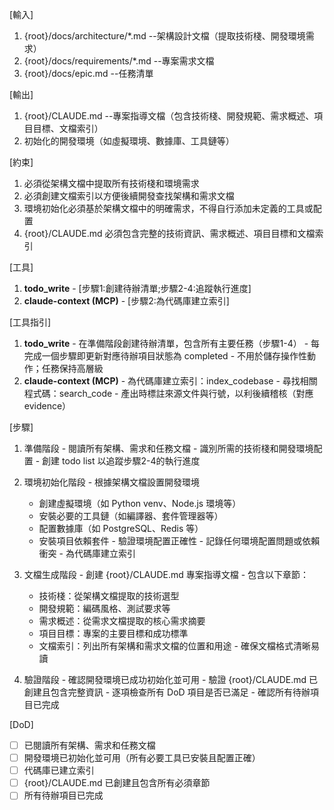 [輸入]
  1. {root}/docs/architecture/*.md --架構設計文檔（提取技術棧、開發環境需求）
  2. {root}/docs/requirements/*.md --專案需求文檔
  3. {root}/docs/epic.md --任務清單

[輸出]
  1. {root}/CLAUDE.md --專案指導文檔（包含技術棧、開發規範、需求概述、項目目標、文檔索引）
  2. 初始化的開發環境（如虛擬環境、數據庫、工具鏈等）

[約束]
  1. 必須從架構文檔中提取所有技術棧和環境需求
  2. 必須創建文檔索引以方便後續開發查找架構和需求文檔
  3. 環境初始化必須基於架構文檔中的明確需求，不得自行添加未定義的工具或配置
  4. {root}/CLAUDE.md 必須包含完整的技術資訊、需求概述、項目目標和文檔索引

[工具]
  1. **todo_write**
    - [步驟1:創建待辦清單;步驟2-4:追蹤執行進度]
  2. **claude-context (MCP)**
    - [步驟2:為代碼庫建立索引]

[工具指引]
  1. **todo_write**
    - 在準備階段創建待辦清單，包含所有主要任務（步驟1-4）
    - 每完成一個步驟即更新對應待辦項目狀態為 completed
    - 不用於儲存操作性動作；任務保持高層級
  2. **claude-context (MCP)**
    - 為代碼庫建立索引：index_codebase
    - 尋找相關程式碼：search_code
    - 產出時標註來源文件與行號，以利後續稽核（對應 evidence）

[步驟]
  1. 準備階段
    - 閱讀所有架構、需求和任務文檔
    - 識別所需的技術棧和開發環境配置
    - 創建 todo list 以追蹤步驟2-4的執行進度

  2. 環境初始化階段
    - 根據架構文檔設置開發環境
      * 創建虛擬環境（如 Python venv、Node.js 環境等）
      * 安裝必要的工具鏈（如編譯器、套件管理器等）
      * 配置數據庫（如 PostgreSQL、Redis 等）
      * 安裝項目依賴套件
    - 驗證環境配置正確性
    - 記錄任何環境配置問題或依賴衝突
    - 為代碼庫建立索引

  3. 文檔生成階段
    - 創建 {root}/CLAUDE.md 專案指導文檔
    - 包含以下章節：
      * 技術棧：從架構文檔提取的技術選型
      * 開發規範：編碼風格、測試要求等
      * 需求概述：從需求文檔提取的核心需求摘要
      * 項目目標：專案的主要目標和成功標準
      * 文檔索引：列出所有架構和需求文檔的位置和用途
    - 確保文檔格式清晰易讀

  4. 驗證階段
    - 確認開發環境已成功初始化並可用
    - 驗證 {root}/CLAUDE.md 已創建且包含完整資訊
    - 逐項檢查所有 DoD 項目是否已滿足
    - 確認所有待辦項目已完成

[DoD]
  - [ ] 已閱讀所有架構、需求和任務文檔
  - [ ] 開發環境已初始化並可用（所有必要工具已安裝且配置正確）
  - [ ] 代碼庫已建立索引
  - [ ] {root}/CLAUDE.md 已創建且包含所有必須章節
  - [ ] 所有待辦項目已完成